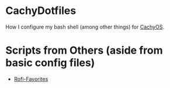 # CachyDotfiles

How I configure my bash shell (among other things) for [CachyOS](./prep.md).

# Scripts from Others (aside from basic config files)

- [Rofi-Favorites](https://github.com/luiscrjunior/rofi-favorites)